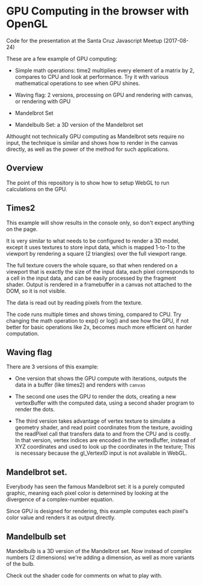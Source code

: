 # GPU Computing in the browser with OpenGL

Code for the presentation at the Santa Cruz Javascript Meetup (2017-08-24)

These are a few example of GPU computing:

- Simple math operations: time2 multiplies every element of a matrix by 2, compares to CPU and look at performance.
Try it with various mathematical operations to see when GPU shines.

- Waving flag: 2 versions, processing on GPU and rendering with canvas, or rendering with GPU

- Mandelbrot Set

- Mandelbulb Set: a 3D version of the Mandelbrot set

Althought not technically GPU computing as Mandelbrot sets require no input,
the technique is similar and shows how to render in the canvas directly, as well as the power of the method for such applications.

## Overview

The point of this repository is to show how to setup WebGL to run calculations on the GPU.

## Times2

This example will show results in the console only, so don't expect anything on the page.

It is very similar to what needs to be configured to render a 3D model, except it uses textures to
store input data, which is mapped 1-to-1 to the viewport by rendering a square (2 triangles) over the full
viewport range.

The full texture covers the whole square, so that when rendered on a viewport that is exactly the size of the
input data, each pixel corresponds to a cell in the input data, and can be easily processed by the fragment shader.
Output is rendered in a framebuffer in a canvas not attached to the DOM, so it is not visible.

The data is read out by reading pixels from the texture.

The code runs multiple times and shows timing, compared to CPU.
Try changing the math operation to exp() or log() and see how the GPU, if not better for basic operations like 2x, becomes much more efficient on harder computation.

## Waving flag

There are 3 versions of this example:

- One version that shows the GPU compute with iterations, outputs the data in a buffer (like times2) and renders with `canvas`

- The second one uses the GPU to render the dots, creating a new vertexBuffer with the computed data, using a second shader program to render the dots.

- The third version takes advantage of vertex texture to simulate a geometry shader, and read point coordinates from the texture,
avoiding the readPixel call that transfers data to and from the CPU and is costly. In that version, vertex indices are encoded in the vertexBuffer, instead of XYZ coordinates
and used to look up the coordinates in the texture; This is necessary because the gl_VertexID input is not available in WebGL.


## Mandelbrot set.

Everybody has seen the famous Mandelbrot set: it is a purely computed graphic, meaning each pixel color is determined by looking at the divergence of a complex-number equation.

Since GPU is designed for rendering, this example computes each pixel's color value and renders it as output directly.

## Mandelbulb set

Mandelbulb is a 3D version of the Mandelbrot set. Now instead of complex numbers (2 dimensions) we're adding a dimension, as well as more variants of the bulb.

Check out the shader code for comments on what to play with.

